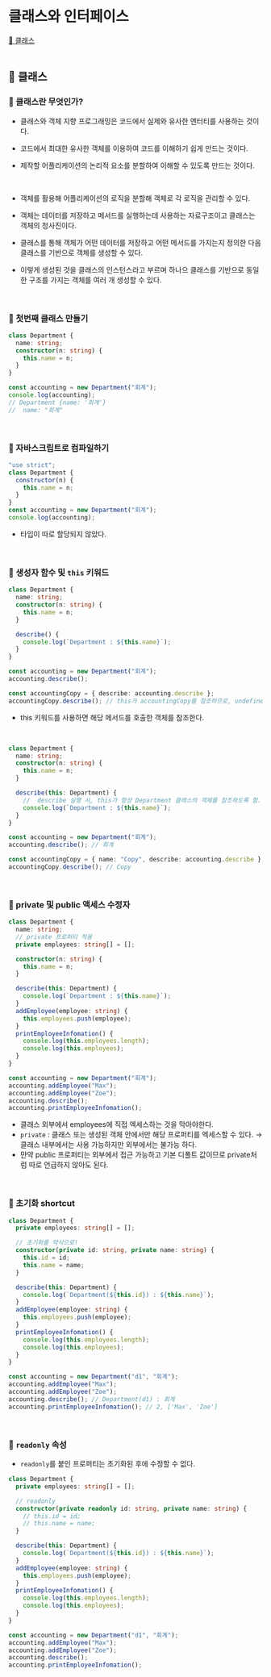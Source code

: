 # 클래스와 인터페이스

[📌 클래스](#-클래스)<br>
<br>

## 📌 클래스

### 📖 클래스란 무엇인가?

- 클래스와 객체 지향 프로그래밍은 코드에서 실제와 유사한 엔터티를 사용하는 것이다.
- 코드에서 최대한 유사한 객체를 이용하여 코드를 이해하기 쉽게 만드는 것이다.
- 제작할 어플리케이션의 논리적 요소를 분할하여 이해할 수 있도록 만드는 것이다.

  <br>

- 객체를 활용해 어플리케이션의 로직을 분할해 객체로 각 로직을 관리할 수 있다.
- 객체는 데이터를 저장하고 메서드를 실행하는데 사용하는 자료구조이고 클래스는 객체의 청사진이다.
- 클래스를 통해 객체가 어떤 데이터를 저장하고 어떤 메서드를 가지는지 정의한 다음 클래스를 기반으로 객체를 생성할 수 있다.
- 이렇게 생성된 것을 클래스의 인스턴스라고 부르며 하나으 클래스를 기반으로 동일한 구조를 가지는 객체를 여러 개 생성할 수 있다.

<br>

### 📖 첫번째 클래스 만들기

```ts
class Department {
  name: string;
  constructor(n: string) {
    this.name = n;
  }
}

const accounting = new Department("회계");
console.log(accounting);
// Department {name: '회계'}
//  name: "회계"
```

<br>

### 📖 자바스크립트로 컴파일하기

```js
"use strict";
class Department {
  constructor(n) {
    this.name = n;
  }
}
const accounting = new Department("회계");
console.log(accounting);
```

- 타입이 따로 할당되지 않았다.

<br>

### 📖 생성자 함수 및 `this` 키워드

```ts
class Department {
  name: string;
  constructor(n: string) {
    this.name = n;
  }

  describe() {
    console.log(`Department : ${this.name}`);
  }
}

const accounting = new Department("회계");
accounting.describe();

const accountingCopy = { describe: accounting.describe };
accountingCopy.describe(); // this가 accountingCopy를 참조하므로, undefined
```

- this 키워드를 사용하면 해당 메서드를 호출한 객체를 참조한다.

<br>

```ts
class Department {
  name: string;
  constructor(n: string) {
    this.name = n;
  }

  describe(this: Department) {
    //  describe 실행 시, this가 항상 Department 클래스의 객체를 참조하도록 함.
    console.log(`Department : ${this.name}`);
  }
}

const accounting = new Department("회계");
accounting.describe(); // 회계

const accountingCopy = { name: "Copy", describe: accounting.describe };
accountingCopy.describe(); // Copy
```

<br>

### 📖 private 및 public 액세스 수정자

```ts
class Department {
  name: string;
  // private 프로퍼티 적용
  private employees: string[] = [];

  constructor(n: string) {
    this.name = n;
  }

  describe(this: Department) {
    console.log(`Department : ${this.name}`);
  }
  addEmployee(employee: string) {
    this.employees.push(employee);
  }
  printEmployeeInfomation() {
    console.log(this.employees.length);
    console.log(this.employees);
  }
}

const accounting = new Department("회계");
accounting.addEmployee("Max");
accounting.addEmployee("Zoe");
accounting.describe();
accounting.printEmployeeInfomation();
```

- 클래스 외부에서 employees에 직접 엑세스하는 것을 막아야한다.
- `private` : 클래스 또는 생성된 객체 안에서만 해당 프로퍼티를 엑세스할 수 있다. &rarr; 클래스 내부에서는 사용 가능하지만 외부에서는 불가능 하다.
- 먄약 public 프로퍼티는 외부에서 접근 가능하고 기본 디폴트 값이므로 private처럼 따로 언급하지 않아도 된다.

<br>

### 📖 초기화 shortcut

```ts
class Department {
  private employees: string[] = [];

  // 초기화를 약식으로!
  constructor(private id: string, private name: string) {
    this.id = id;
    this.name = name;
  }

  describe(this: Department) {
    console.log(`Department(${this.id}) : ${this.name}`);
  }
  addEmployee(employee: string) {
    this.employees.push(employee);
  }
  printEmployeeInfomation() {
    console.log(this.employees.length);
    console.log(this.employees);
  }
}

const accounting = new Department("d1", "회계");
accounting.addEmployee("Max");
accounting.addEmployee("Zoe");
accounting.describe(); // Department(d1) : 회계
accounting.printEmployeeInfomation(); // 2, ['Max', 'Zoe']
```

<br>

### 📖 `readonly` 속성

- `readonly`를 붙인 프로퍼티는 초기화된 후에 수정할 수 없다.

```ts
class Department {
  private employees: string[] = [];

  // readonly
  constructor(private readonly id: string, private name: string) {
    // this.id = id;
    // this.name = name;
  }

  describe(this: Department) {
    console.log(`Department(${this.id}) : ${this.name}`);
  }
  addEmployee(employee: string) {
    this.employees.push(employee);
  }
  printEmployeeInfomation() {
    console.log(this.employees.length);
    console.log(this.employees);
  }
}

const accounting = new Department("d1", "회계");
accounting.addEmployee("Max");
accounting.addEmployee("Zoe");
accounting.describe();
accounting.printEmployeeInfomation();
```

<br>
